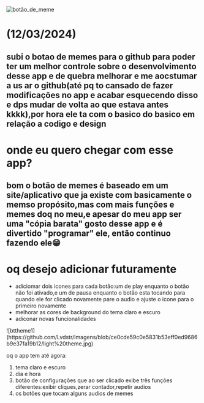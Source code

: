 ![botão_de_meme](https://github.com/Lvdstr/Imagens/blob/052eb0a6c69326fbfcb9c67d3d88ea5ab7b74789/Play.png)
<h1>(12/03/2024)</h1>
<h2>subi o botao de memes para o github para poder ter um melhor controle sobre o desenvolvimento desse app e de quebra melhorar e me aocstumar a us ar o github(até pq to cansado de fazer 
modificações no app e acabar esquecendo disso e dps mudar de volta ao que estava antes kkkk),por hora ele ta com o basico do basico em relação a codigo e design</h2>

<h1>onde eu quero chegar com esse app?</h1>
<h2>bom o botão de memes é baseado em um site/aplicativo que ja existe com basicamente o memso propósito,mas com mais funções e memes doq no meu,e apesar do meu app ser uma "cópia barata" gosto desse app e é divertido "programar" ele, então continuo fazendo ele😁</h2>

<h1>oq desejo adicionar futuramente</h1>
<ul>
 <li>adiciomar dois icones para cada botão:um de play enquanto o botão não foi ativado,e um de pausa enquanto o botão esta tocando para quando ele for clicado novamente pare o audio e ajuste o icone para o primeiro novamente</li>
 <li>melhorar as cores de background do tema claro e escuro</li>
 <li>adiconar novas funcionalidades</li>
</ul>
![bttheme1](https://github.com/Lvdstr/Imagens/blob/ce0cde59c0e5831b53eff0ed9686b9e37fa19b12/light%20theme.jpg)


oq o app tem até agora:<br/>
<ol>
 <li>
  tema claro e escuro
 </li>
<li>
  dia e hora
</li>
<li>
    botão de configurações que ao ser clicado exibe três funções diferentes:exibir cliques,zerar contador,repetir audios
</li>
  <li>
    os botões que tocam alguns audios de memes
  </li>
</ol>

